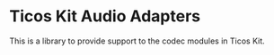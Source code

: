 # Ticos Kit Audio Adapters

This is a library to provide support to the codec modules in Ticos Kit.
